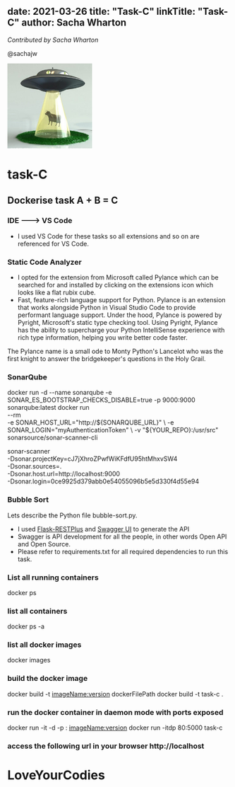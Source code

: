 date: 2021-03-26
title: "Task-C"
linkTitle: "Task-C"
author: Sacha Wharton
---

*Contributed by Sacha Wharton* 

@sachajw

<div>
<img src="./images/ufo-abduct-cow.jpg" alt="task-c" height="192px" width="192x" />
</div>
<p></p>

# task-C
## Dockerise task A + B = C

### IDE ---> VS Code 
* I used VS Code for these tasks so all extensions and so on are referenced for VS Code.

### Static Code Analyzer
* I opted for the extension from Microsoft called Pylance which can be searched for and installed by clicking on the extensions icon which looks like a flat rubix cube.
* Fast, feature-rich language support for Python. Pylance is an extension that works alongside Python in Visual Studio Code to provide performant language support. Under the hood, Pylance is powered by Pyright, Microsoft's static type checking tool. Using Pyright, Pylance has the ability to supercharge your Python IntelliSense experience with rich type information, helping you write better code faster.

The Pylance name is a small ode to Monty Python's Lancelot who was the first knight to answer the bridgekeeper's questions in the Holy Grail.

### SonarQube
docker run -d --name sonarqube -e SONAR_ES_BOOTSTRAP_CHECKS_DISABLE=true -p 9000:9000 sonarqube:latest
docker run \
    --rm \
    -e SONAR_HOST_URL="http://${SONARQUBE_URL}" \
    -e SONAR_LOGIN="myAuthenticationToken" \
    -v "${YOUR_REPO}:/usr/src" \
    sonarsource/sonar-scanner-cli

sonar-scanner \
  -Dsonar.projectKey=cJ7jXhroZPwfWiKFdfU95htMhxvSW4 \
  -Dsonar.sources=. \
  -Dsonar.host.url=http://localhost:9000 \
  -Dsonar.login=0ce9925d379abb0e54055096b5e5d330f4d55e94

### Bubble Sort
Lets describe the Python file bubble-sort.py.

* I used [Flask-RESTPlus](https://flask-restplus.readthedocs.io/en/stable/) and [Swagger UI](https://swagger.io/) to generate the API
* Swagger is API development for all the people, in other words Open API and Open Source.
* Please refer to requirements.txt for all required dependencies to run this task.

### List all running containers
docker ps

### list all containers
docker ps -a
    
### list all docker images
docker images
       
### build the docker image
docker build -t <imageName:version> dockerFilePath
docker build -t task-c .
       
### run the docker container in daemon mode with ports exposed
docker run -it -d -p <outsidePort>:<dockerInsidePort> <imageName:version>
docker run -itdp 80:5000 task-c

### access the following url in your browser http://localhost

# LoveYourCodies

